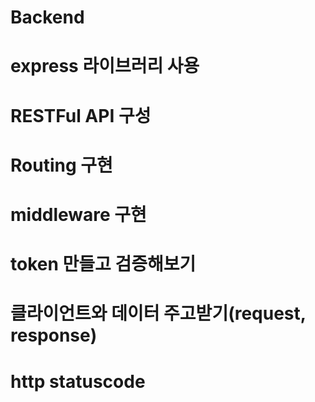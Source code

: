 # Backend


# express 라이브러리 사용
# RESTFul API 구성
# Routing 구현
# middleware 구현
# token 만들고 검증해보기
# 클라이언트와 데이터 주고받기(request, response)
# http statuscode
